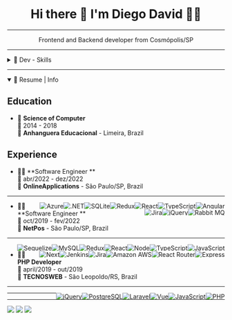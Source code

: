 <h1 align='center'>
 Hi there 👋 I'm Diego David 👨‍💻
</h1>
<hr />
<p align='center'>
  Frontend and Backend developer from Cosmópolis/SP
</p>
<hr />

<details>
  <summary>📃 Dev - Skills  </summary>
  <div style="display: inline_block"><br>
    <img align="center" alt="React" height="30" 
      src="https://raw.githubusercontent.com/github/explore/28b02bbc9ad9f7a503c43775aebeb515dc2da5fc/topics/nextjs/nextjs.png" 
    />
    <img align="center" alt="React" height="30" 
      src="https://img.shields.io/badge/JavaScript-323330?style=for-the-badge&logo=javascript&logoColor=F7DF1E" 
    />
    <img align="center" alt="React" height="30" 
      src="https://img.shields.io/badge/TypeScript-007ACC?style=for-the-badge&logo=typescript&logoColor=white" 
    />
    <img align="center" alt="React" height="30" 
      src="https://img.shields.io/badge/React-20232A?style=for-the-badge&logo=react&logoColor=61DAFB" 
    />
    <img align="center" alt="React" height="30" 
      src="https://img.shields.io/badge/styled--components-DB7093?style=for-the-badge&logo=styled-components&logoColor=white" 
    />
    <img align="center" alt="React" height="30" 
      src="https://img.shields.io/badge/Redux-593D88?style=for-the-badge&logo=redux&logoColor=white" 
    />
    <img align="center" alt="React" height="30" 
      src="https://img.shields.io/badge/React_Router-CA4245?style=for-the-badge&logo=react-router&logoColor=white" 
    />
    <img align="center" alt="React" height="30" 
      src="https://img.shields.io/badge/Vue.js-35495E?style=for-the-badge&logo=vue.js&logoColor=4FC08D" 
    />
    <img align="center" alt="React" height="30" 
      src="https://img.shields.io/badge/Node.js-43853D?style=for-the-badge&logo=node.js&logoColor=white" 
    />
    <img align="center" alt="React" height="30" 
      src="https://img.shields.io/badge/Express.js-404D59?style=for-the-badge" 
    />
    <img align="center" alt="React" height="30" 
      src="https://img.shields.io/badge/CSS3-1572B6?style=for-the-badge&logo=css3&logoColor=white" 
    />
    <img align="center" alt="React" height="30" 
      src="https://img.shields.io/badge/HTML5-E34F26?style=for-the-badge&logo=html5&logoColor=white" 
    />
    <img align="center" alt="React" height="30" 
      src="https://img.shields.io/badge/Sass-CC6699?style=for-the-badge&logo=sass&logoColor=white" 
    />
    <img align="center" alt="React" height="30" 
      src="https://img.shields.io/badge/MySQL-00000F?style=for-the-badge&logo=mysql&logoColor=white" 
    />
    <img align="center" alt="React" height="30" 
      src="https://img.shields.io/badge/PostgreSQL-316192?style=for-the-badge&logo=postgresql&logoColor=white" 
    />
    <img align="center" alt="React" height="30" 
      src="https://img.shields.io/badge/MongoDB-4EA94B?style=for-the-badge&logo=mongodb&logoColor=white" 
    />
    <img align="center" alt="React" height="30" 
      src="https://img.shields.io/badge/Amazon_AWS-232F3E?style=for-the-badge&logo=amazon-aws&logoColor=white" 
    />
    <img align="center" alt="React" height="30" 
      src="https://img.shields.io/badge/Made%20for-VSCode-1f425f.svg" 
    />
  </div>
</details>

<hr />
<details open>
  <summary>📃 Resume | Info </summary>


## Education

- 📖 **Science of Computer**\
📆 2014 - 2018\
📍 **Anhanguera Educacional** - Limeira, Brazil

## Experience

- 👨‍💻 **Software Engineer **\
📆 abr/2022 - dez/2022\
📍 **OnlineApplications** - São Paulo/SP, Brazil

<hr />

<img align="right" alt="Angular" height="15" 
  src="https://img.shields.io/badge/Angular-DD0031?style=for-the-badge&logo=angular&logoColor=white" 
/>
<img align="right" alt="TypeScript" height="15" 
  src="https://img.shields.io/badge/TypeScript-007ACC?style=for-the-badge&logo=typescript&logoColor=white" 
/>
<img align="right" alt="React" height="15" 
  src="https://img.shields.io/badge/React-20232A?style=for-the-badge&logo=react&logoColor=61DAFB" 
/>
<img align="right" alt="Redux" height="15" 
  src="https://img.shields.io/badge/Redux-593D88?style=for-the-badge&logo=redux&logoColor=white" 
/>
<img align="right" alt="SQLite" height="15" 
  src="https://img.shields.io/badge/SQLite-07405E?style=for-the-badge&logo=sqlite&logoColor=white" 
/>
<img align="right" alt=".NET" height="15" 
  src="https://img.shields.io/badge/.NET-5C2D91?style=for-the-badge&logo=.net&logoColor=white" 
/>
<img align="right" alt="Azure" height="15" 
  src="https://img.shields.io/badge/microsoft%20azure-0089D6?style=for-the-badge&logo=microsoft-azure&logoColor=white" 
/>
<img align="right" alt="Rabbit MQ" height="15" 
  src="https://img.shields.io/badge/rabbitmq-%23FF6600.svg?&style=for-the-badge&logo=rabbitmq&logoColor=white" 
/>
<img align="right" alt="jQuery" height="15" 
  src="https://img.shields.io/badge/jQuery-0769AD?style=for-the-badge&logo=jquery&logoColor=white" 
/>
<img align="right" alt="Jira" height="15" 
  src="https://img.shields.io/badge/Jira-0052CC?style=for-the-badge&logo=Jira&logoColor=white" 
/>


- 👨‍💻 **Software Engineer **\
📆 oct/2019 - fev/2022\
📍 **NetPos** - São Paulo/SP, Brazil

<hr />
  
<img align="right" alt="JavaScript" height="15" 
  src="https://img.shields.io/badge/JavaScript-323315?style=for-the-badge&logo=javascript&logoColor=F7DF1E" 
/>
<img align="right" alt="TypeScript" height="15" 
  src="https://img.shields.io/badge/TypeScript-007ACC?style=for-the-badge&logo=typescript&logoColor=white" 
/>
<img align="right" alt="Node" height="15" 
  src="https://img.shields.io/badge/Node.js-43853D?style=for-the-badge&logo=node.js&logoColor=white" 
/>
<img align="right" alt="React" height="15" 
  src="https://img.shields.io/badge/React-20232A?style=for-the-badge&logo=react&logoColor=61DAFB" 
/>
<img align="right" alt="Redux" height="15" 
  src="https://img.shields.io/badge/Redux-593D88?style=for-the-badge&logo=redux&logoColor=white" 
/>
<img align="right" alt="MySQL" height="15" 
  src="https://img.shields.io/badge/MySQL-00000F?style=for-the-badge&logo=mysql&logoColor=white" 
/>
<img align="right" alt="Sequelize" height="15" 
  src="https://img.shields.io/badge/sequelize-323315?style=for-the-badge&logo=sequelize&logoColor=blue" 
/>
<img align="right" alt="Express" height="15" 
  src="https://img.shields.io/badge/Express.js-404D59?style=for-the-badge" 
/>
<img align="right" alt="React Router" height="15" 
  src="https://img.shields.io/badge/React_Router-CA4245?style=for-the-badge&logo=react-router&logoColor=white" 
/>
<img align="right" alt="Amazon AWS" height="15" 
  src="https://img.shields.io/badge/Amazon_AWS-232F3E?style=for-the-badge&logo=amazon-aws&logoColor=white" 
/>
<img align="right" alt="Jira" height="15" 
  src="https://img.shields.io/badge/Jira-0052CC?style=for-the-badge&logo=Jira&logoColor=white" 
/>
<img align="right" alt="Jenkins" height="15" 
  src="https://img.shields.io/badge/Jenkins-D24939?style=for-the-badge&logo=Jenkins&logoColor=white" 
/>
<img align="right" alt="Next" height="15" 
  src="https://img.shields.io/badge/Next.js-404D59?style=for-the-badge&logo=next&logoColor=white" 
/>

- 👨‍💻 **PHP Developer**\
📆 april/2019 - out/2019\
📍 **TECNOSWEB** - São Leopoldo/RS, Brazil

<hr />

<img align="right" alt="PHP" height="15" 
  src="https://img.shields.io/badge/PHP-777BB4?style=for-the-badge&logo=php&logoColor=white" 
/>
<img align="right" alt="JavaScript" height="15" 
  src="https://img.shields.io/badge/JavaScript-F7DF1E?style=for-the-badge&logo=javascript&logoColor=black" 
/>
<img align="right" alt="Vue" height="15" 
  src="https://img.shields.io/badge/Vue.js-35495E?style=for-the-badge&logo=vue.js&logoColor=4FC08D" 
/>
<img align="right" alt="Laravel" height="15" 
  src="https://img.shields.io/badge/Laravel-FF2D20?style=for-the-badge&logo=laravel&logoColor=white" 
/>
<img align="right" alt="PostgreSQL" height="15" 
  src="https://img.shields.io/badge/PostgreSQL-316192?style=for-the-badge&logo=postgresql&logoColor=white" 
/>
<img align="right" alt="jQuery" height="15" 
  src="https://img.shields.io/badge/jQuery-0769AD?style=for-the-badge&logo=jquery&logoColor=white" 
/>


</details>
<hr />
<hr />
 
<p align='center'>
  <div> 
    <a href = "mailto:contatorafaballerini@gmail.com"><img src="https://img.shields.io/badge/-Gmail-%23333?style=for-the-badge&logo=gmail&logoColor=white" target="_blank"></a>
    <a href = "https://api.whatsapp.com/send?phone=5519996622234"><img src="https://img.shields.io/badge/WhatsApp-25D366?style=for-the-badge&logo=whatsapp&logoColor=white" target="_blank"></a>
    <a href="https://www.linkedin.com/in/rafaella-ballerini-45875016a" target="_blank"><img src="https://img.shields.io/badge/-LinkedIn-%230077B5?style=for-the-badge&logo=linkedin&logoColor=white" target="_blank"></a> 
  </div>
</p>
<!--
**diegozelao/diegozelao** is a ✨ _special_ ✨ repository because its `README.md` (this file) appears on your GitHub profile.

Here are some ideas to get you started:

- 🔭 I’m currently working on ...
- 🌱 I’m currently learning ...
- 👯 I’m looking to collaborate on ...
- 🤔 I’m looking for help with ...
- 💬 Ask me about ...
- 📫 How to reach me: ...
- 😄 Pronouns: ...
- ⚡ Fun fact: ...
-->
